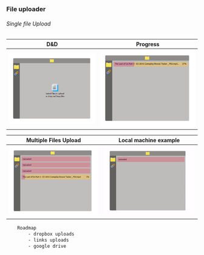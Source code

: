 <h3>File uploader</h3>

<h6>Single file Upload</h6>

|                D&D                 |                Progress                 |
| :--------------------------------: | :-------------------------------------: |
| ![](./.github/example/default.png) | ![](./.github/example/uploading-ex.png) |

|                Multiple Files Upload                 |        Local machine example         |
| :--------------------------------------------------: | :----------------------------------: |
| ![](./.github/example/multipleFilesUploadScreen.png) | ![](./.github/example/examplevt.gif) |

```
    Roadmap
        - dropbox uploads
        - links uploads
        - google drive
```
